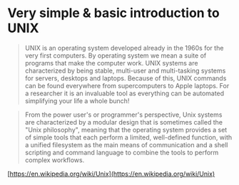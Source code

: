 Very simple & basic introduction to UNIX
========================================

> UNIX is an operating system developed already in the 1960s for the very first computers.
> By operating system we mean a suite of programs that make the computer work.
> UNIX systems are characterized by being stable, multi-user and multi-tasking systems for servers, desktops and laptops.
> Because of this, UNIX commands can be found everywhere from supercomputers to Apple laptops.
> For a researcher it is an invaluable tool as everything can be automated simplifying your life a whole bunch!




> From the power user's or programmer's perspective, Unix systems are characterized by a modular design that is sometimes called the "Unix philosophy", meaning that the operating system provides a set of simple tools that each perform a limited, well-defined function, with a unified filesystem as the main means of communication and a shell scripting and command language to combine the tools to perform complex workflows.

[https://en.wikipedia.org/wiki/Unix](https://en.wikipedia.org/wiki/Unix)
